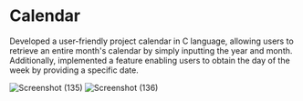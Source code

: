 # Calendar
Developed a user-friendly project calendar in C language, allowing users to retrieve an entire month's calendar by simply inputting the year and month.
Additionally, implemented a feature enabling users to obtain the day of the week by providing a specific date. 

![Screenshot (135)](https://github.com/Anilkumawat1/Calendar/assets/98680635/a7aa2d83-dc0f-4ab4-845b-05e2ed7fdfc7)
![Screenshot (136)](https://github.com/Anilkumawat1/Calendar/assets/98680635/4cd42a32-99f7-48f9-bf33-a279d6dac70c)
